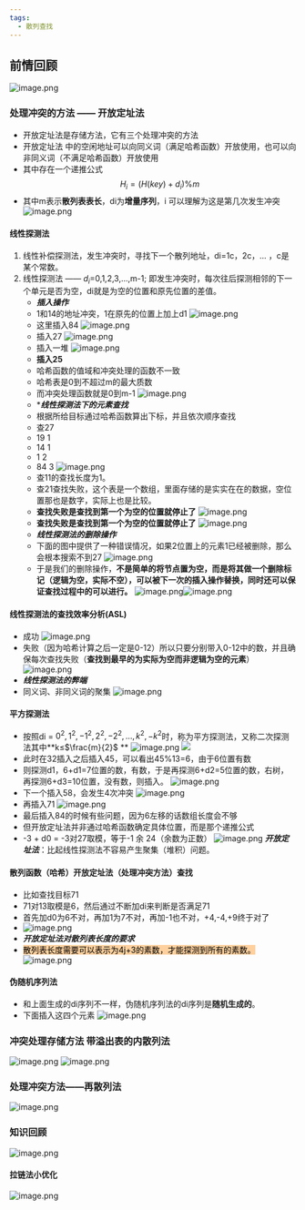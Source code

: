 ```yaml
---
tags:
  - 散列查找
---
```

前情回顾
---
![image.png](https://iili.io/JqH7KGa.png)

### 处理冲突的方法 —— 开放定址法
- 开放定址法是存储方法，它有三个处理冲突的方法
- 开放定址法 中的空闲地址可以向同义词（满足哈希函数）开放使用，也可以向非同义词（不满足哈希函数）开放使用
- 其中存在一个递推公式
$$H_{i}= (H(key) + d_{i})\% m$$
- 其中m表示**散列表表长**，di为**增量序列**，i 可以理解为这是第几次发生冲突
![image.png](https://iili.io/JqHY9KG.png)
#### 线性探测法 
1. 线性补偿探测法，发生冲突时，寻找下一个散列地址，di=1c，2c，... ，c是某个常数。
2. 线性探测法 —— $d_i$=0,1,2,3,...,m-1; 即发生冲突时，每次往后探测相邻的下一个单元是否为空，di就是为空的位置和原先位置的差值。
	- ***插入操作***
	- 1和14的地址冲突，1在原先的位置上加上d1
	![image.png](https://iili.io/JqHYQgj.png)
	- 这里插入84
	![image.png](https://iili.io/JqHaGEu.png)
	- 插入27
	![image.png](https://iili.io/JqHaiTN.png)
	- 插入一堆
	![image.png](https://iili.io/JqHcAn1.png)
	- **插入25**
	- 哈希函数的值域和冲突处理的函数不一致
	- 哈希表是0到不超过m的最大质数
	- 而冲突处理函数就是0到m-1
	![image.png](https://iili.io/JqHcAn1.png)
	- ****线性探测法下的元素查找***
	- 根据所给目标通过哈希函数算出下标，并且依次顺序查找
	- 查27
	- 19      1
	- 14      1
	- 1        2
	- 84      3
	![image.png](https://iili.io/JqHE00X.png)
	- 查11的查找长度为1。
	- 查21查找失败，这个表是一个数组，里面存储的是实实在在的数据，空位置那也是数字，实际上也是比较。
	- **查找失败是查找到第一个为空的位置就停止了**
	![image.png](https://iili.io/JqHEUej.png)
	- **查找失败是查找到第一个为空的位置就停止了**
	![image.png](https://iili.io/JqHGcTx.png)
	- ***线性探测法的删除操作***
	- 下面的图中提供了一种错误情况，如果2位置上的元素1已经被删除，那么会根本搜索不到27
	 ![image.png](https://iili.io/JqHMn8g.png)
	 - 于是我们的删除操作，**不是简单的将节点置为空，而是将其做一个删除标记（逻辑为空，实际不空），可以被下一次的插入操作替换，同时还可以保证查找过程中的可以进行。**
	 ![image.png](https://iili.io/JqHVL1S.png)![image.png](https://iili.io/JqHVyIj.png)
#### 线性探测法的查找效率分析(ASL)
- 成功
![image.png](https://iili.io/JqHWnTJ.png)
- 失败（因为哈希计算之后一定是0-12）所以只要分别带入0-12中的数，并且确保每次查找失败（**查找到最早的为实际为空而非逻辑为空的元素**）
![image.png](https://iili.io/JqHWcTG.png)
- ***线性探测法的弊端***
- 同义词、非同义词的聚集
![image.png](https://iili.io/JqHWLZv.png)



#### 平方探测法
- 按照di = $0^2,1^2,-1^2,2^2,-2^2,\dots,k^2,-k^2$时，称为平方探测法，又称二次探测法其中**k$\le$$\frac{m}{2}$ **
![image.png](https://iili.io/JqHXYKB.png)
![](https://iili.io/JqHXGDJ.png)
- 此时在32插入之后插入45，可以看出45%13=6，由于6位置有数
- 则探测d1，6+d1=7位置的数，有数，于是再探测6+d2=5位置的数，右树，再探测6+d3=10位置，没有数，则插入。
![image.png](https://iili.io/JqFU7If.png)
- 下一个插入58，会发生4次冲突
![image.png](https://iili.io/JqFU01S.png)
- 再插入71
![image.png](https://iili.io/JqFUM7e.png)
- 最后插入84的时候有些问题，因为6左移的话数组长度会不够
- 但开放定址法并非通过哈希函数确定具体位置，而是那个递推公式
- -3 + d0 = -3对27取模，等于-1 余 24（余数为正数）
![image.png](https://iili.io/JqFgswb.png)
***开放定址法***：比起线性探测法不容易产生聚集（堆积）问题。
#### 散列函数（哈希）开放定址法（处理冲突方法）查找
- 比如查找目标71
- 71对13取模是6，然后通过不断加di来判断是否满足71
- 首先加d0为6不对，再加1为7不对，再加-1也不对，+4,-4,+9终于对了
- ![image.png](https://iili.io/JqFrcU7.png)
- ***开放定址法对散列表长度的要求***
- <mark style="background: #FFB86CA6;">散列表长度需要可以表示为4j+3的素数，才能探测到所有的素数。</mark>
![image.png](https://iili.io/JqF4JgS.png)

#### 伪随机序列法
- 和上面生成的di序列不一样，伪随机序列法的di序列是**随机生成的**。
- 下面插入这四个元素
![image.png](https://iili.io/JqF6P9t.png)

### 冲突处理存储方法 带溢出表的内散列法
![image.png](https://iili.io/JqFLeJp.png)
![image.png](https://iili.io/JqFLveI.png)


### 处理冲突方法——再散列法 
![image.png](https://iili.io/JqFLP1f.png)


### 知识回顾
![image.png](https://iili.io/JqFLZeS.png)


#### 拉链法小优化
![image.png](https://iili.io/JqFQYhX.png)
